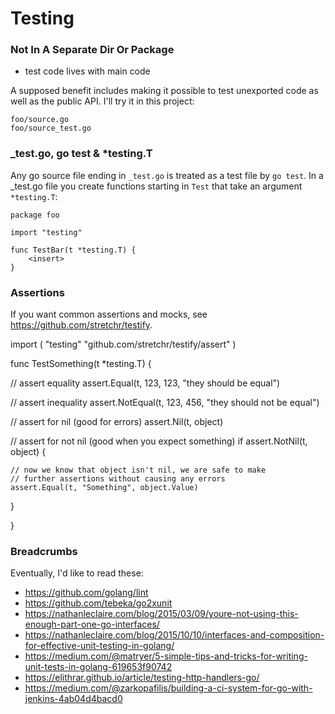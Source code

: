 # Testing

### Not In A Separate Dir Or Package

- test code lives with main code

A supposed benefit includes making it possible to test unexported code as well as the public API. I'll try it in this project:

    foo/source.go
    foo/source_test.go

### _test.go, go test & *testing.T

Any go source file ending in `_test.go` is treated as a test file by `go test`.  In a _test.go file you create functions starting in `Test` that take an argument `*testing.T`:

    package foo
    
    import "testing"
    
    func TestBar(t *testing.T) {
        <insert>
    }

### Assertions

If you want common assertions and mocks, see https://github.com/stretchr/testify.

import (
  "testing"
  "github.com/stretchr/testify/assert"
)

func TestSomething(t *testing.T) {

  // assert equality
  assert.Equal(t, 123, 123, "they should be equal")

  // assert inequality
  assert.NotEqual(t, 123, 456, "they should not be equal")

  // assert for nil (good for errors)
  assert.Nil(t, object)

  // assert for not nil (good when you expect something)
  if assert.NotNil(t, object) {

    // now we know that object isn't nil, we are safe to make
    // further assertions without causing any errors
    assert.Equal(t, "Something", object.Value)

  }

}    
    

### Breadcrumbs

Eventually, I'd like to read these:

- https://github.com/golang/lint
- https://github.com/tebeka/go2xunit
- https://nathanleclaire.com/blog/2015/03/09/youre-not-using-this-enough-part-one-go-interfaces/
- https://nathanleclaire.com/blog/2015/10/10/interfaces-and-composition-for-effective-unit-testing-in-golang/
- https://medium.com/@matryer/5-simple-tips-and-tricks-for-writing-unit-tests-in-golang-619653f90742
- https://elithrar.github.io/article/testing-http-handlers-go/
- https://medium.com/@zarkopafilis/building-a-ci-system-for-go-with-jenkins-4ab04d4bacd0
